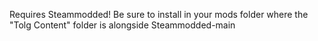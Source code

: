 Requires Steammodded!
Be sure to install in your mods folder where the "Tolg Content" folder is alongside Steammodded-main
